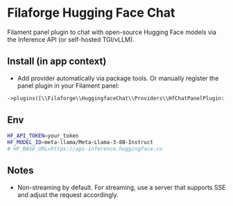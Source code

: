 # Filaforge Hugging Face Chat

Filament panel plugin to chat with open-source Hugging Face models via the Inference API (or self-hosted TGI/vLLM).

## Install (in app context)

- Add provider automatically via package tools. Or manually register the panel plugin in your Filament panel:

```php
->plugins([\\Filaforge\\HuggingfaceChat\\Providers\\HfChatPanelPlugin::make()])
```

## Env

```bash
HF_API_TOKEN=your_token
HF_MODEL_ID=meta-llama/Meta-Llama-3-8B-Instruct
# HF_BASE_URL=https://api-inference.huggingface.co
```

## Notes

- Non-streaming by default. For streaming, use a server that supports SSE and adjust the request accordingly.





